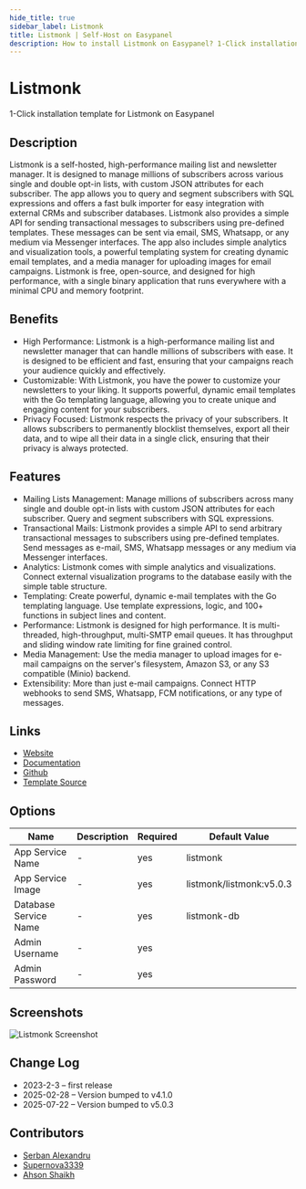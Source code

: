 ```yaml
---
hide_title: true
sidebar_label: Listmonk
title: Listmonk | Self-Host on Easypanel
description: How to install Listmonk on Easypanel? 1-Click installation template for Listmonk on Easypanel
---
```


<!-- generated -->

# Listmonk

1-Click installation template for Listmonk on Easypanel

## Description

Listmonk is a self-hosted, high-performance mailing list and newsletter manager. It is designed to manage millions of subscribers across various single and double opt-in lists, with custom JSON attributes for each subscriber. The app allows you to query and segment subscribers with SQL expressions and offers a fast bulk importer for easy integration with external CRMs and subscriber databases. Listmonk also provides a simple API for sending transactional messages to subscribers using pre-defined templates. These messages can be sent via email, SMS, Whatsapp, or any medium via Messenger interfaces. The app also includes simple analytics and visualization tools, a powerful templating system for creating dynamic email templates, and a media manager for uploading images for email campaigns. Listmonk is free, open-source, and designed for high performance, with a single binary application that runs everywhere with a minimal CPU and memory footprint.

## Benefits

- High Performance: Listmonk is a high-performance mailing list and newsletter manager that can handle millions of subscribers with ease. It is designed to be efficient and fast, ensuring that your campaigns reach your audience quickly and effectively.
- Customizable: With Listmonk, you have the power to customize your newsletters to your liking. It supports powerful, dynamic email templates with the Go templating language, allowing you to create unique and engaging content for your subscribers.
- Privacy Focused: Listmonk respects the privacy of your subscribers. It allows subscribers to permanently blocklist themselves, export all their data, and to wipe all their data in a single click, ensuring that their privacy is always protected.

## Features

- Mailing Lists Management: Manage millions of subscribers across many single and double opt-in lists with custom JSON attributes for each subscriber. Query and segment subscribers with SQL expressions.
- Transactional Mails: Listmonk provides a simple API to send arbitrary transactional messages to subscribers using pre-defined templates. Send messages as e-mail, SMS, Whatsapp messages or any medium via Messenger interfaces.
- Analytics: Listmonk comes with simple analytics and visualizations. Connect external visualization programs to the database easily with the simple table structure.
- Templating: Create powerful, dynamic e-mail templates with the Go templating language. Use template expressions, logic, and 100+ functions in subject lines and content.
- Performance: Listmonk is designed for high performance. It is multi-threaded, high-throughput, multi-SMTP email queues. It has throughput and sliding window rate limiting for fine grained control.
- Media Management: Use the media manager to upload images for e-mail campaigns on the server's filesystem, Amazon S3, or any S3 compatible (Minio) backend.
- Extensibility: More than just e-mail campaigns. Connect HTTP webhooks to send SMS, Whatsapp, FCM notifications, or any type of messages.

## Links

- [Website](https://listmonk.app/)
- [Documentation](https://listmonk.app/docs/)
- [Github](https://github.com/knadh/listmonk)
- [Template Source](https://github.com/easypanel-io/templates/tree/main/templates/listmonk)

## Options

Name | Description | Required | Default Value
-|-|-|-
App Service Name | - | yes | listmonk
App Service Image | - | yes | listmonk/listmonk:v5.0.3
Database Service Name | - | yes | listmonk-db
Admin Username | - | yes | 
Admin Password | - | yes | 

## Screenshots

![Listmonk Screenshot](./assets/screenshot.png)

## Change Log

- 2023-2-3 – first release
- 2025-02-28 – Version bumped to v4.1.0
- 2025-07-22 – Version bumped to v5.0.3

## Contributors

- [Serban Alexandru](https://github.com/serban-alexandru)
- [Supernova3339](https://github.com/supernova3339)
- [Ahson Shaikh](https://github.com/Ahson-Shaikh)
